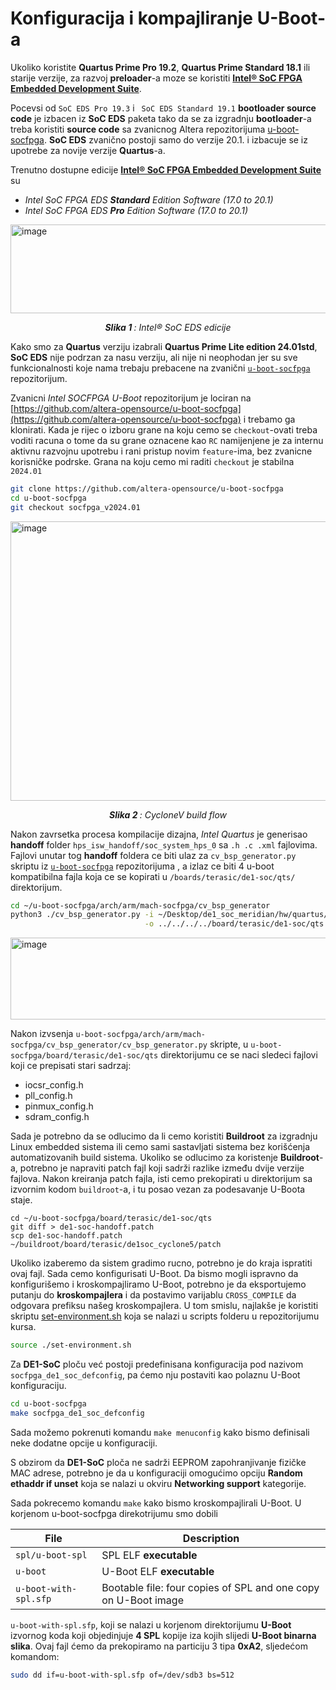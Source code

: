 # Konfiguracija i kompajliranje U-Boot-a

Ukoliko koristite **Quartus Prime Pro 19.2**, **Quartus Prime Standard 18.1** ili starije verzije, za razvoj 
**preloader**-a moze se koristiti [**Intel® SoC FPGA Embedded Development Suite**](https://www.intel.com/content/www/us/en/collections/products/fpga/software/downloads.html?edition=standard&platform=linux&download_manager=direct&f:os-rdc=%5BLinux*%5D).</br>

Pocevsi od `SoC EDS Pro 19.3` i ` SoC EDS Standard 19.1` **bootloader source code** je izbacen iz **SoC EDS** paketa 
tako da se za izgradnju **bootloader**-a treba koristiti **source code** sa zvanicnog Altera repozitorijuma [u-boot-socfpga](https://github.com/altera-opensource/u-boot-socfpga).
**SoC EDS** zvanično postoji samo do verzije 20.1. i izbacuje se iz upotrebe za novije verzije **Quartus**-a.</br>

Trenutno dostupne edicije [**Intel® SoC FPGA Embedded Development Suite**](https://www.intel.com/content/www/us/en/collections/products/fpga/software/downloads.html?edition=standard&platform=linux&download_manager=direct&f:os-rdc=%5BLinux*%5D) su
- *Intel SoC FPGA EDS **Standard** Edition Software (17.0 to 20.1)*
- *Intel SoC FPGA EDS **Pro** Edition Software (17.0 to 20.1)*</br>

<img width="1443" height="142" alt="image" src="https://github.com/user-attachments/assets/ab8b8ba4-e217-4ad0-acc7-7e805ff6fe48" /></br>
<p align="center"><i><b>Slika 1 </b>: Intel® SoC EDS edicije </i></p>

Kako smo za **Quartus** verziju izabrali **Quartus Prime Lite edition 24.01std**, **SoC EDS** nije podrzan za nasu verziju, ali nije ni neophodan jer su sve funkcionalnosti koje nama trebaju prebacene na zvanični [`u-boot-socfpga`](https://github.com/altera-opensource/u-boot-socfpga) repozitorijum.


Zvanicni *Intel SOCFPGA U-Boot* repozitorijum je lociran na [https://github.com/altera-opensource/u-boot-socfpga](https://github.com/altera-opensource/u-boot-socfpga) i trebamo ga klonirati. Kada je rijec o izboru grane na koju cemo se `checkout`-ovati treba voditi racuna o tome da su grane oznacene kao `RC` namijenjene je za internu aktivnu razvojnu upotrebu i rani pristup novim `feature`-ima, bez zvanicne korisničke podrske.
Grana na koju cemo mi raditi `checkout` je stabilna `2024.01`
```bash
git clone https://github.com/altera-opensource/u-boot-socfpga
cd u-boot-socfpga
git checkout socfpga_v2024.01
```
<p>
  <img width="848" height="447" alt="image" src="https://github.com/user-attachments/assets/1ee794ea-dc1b-435a-ae42-b7ed8878fccf">
</p>
<p align="center"><i><b>Slika 2 </b>: CycloneV build flow </i></p>

Nakon zavrsetka procesa kompilacije dizajna, *Intel Quartus* je generisao **handoff** folder `hps_isw_handoff/soc_system_hps_0`
sa `.h .c .xml` fajlovima. Fajlovi unutar tog **handoff** foldera ce biti ulaz za `cv_bsp_generator.py` skriptu iz [`u-boot-socfpga`](https://github.com/altera-opensource/u-boot-socfpga) repozitorijuma , a izlaz ce biti 4 u-boot kompatibilna fajla koja ce se kopirati u `/boards/terasic/de1-soc/qts/` direktorijum.
```bash
cd ~/u-boot-socfpga/arch/arm/mach-socfpga/cv_bsp_generator
python3 ./cv_bsp_generator.py -i ~/Desktop/de1_soc_meridian/hw/quartus/hps_isw_handoff/soc_system_hps_0 \
                              -o ../../../../board/terasic/de1-soc/qts
```
<img width="1627" height="131" alt="image" src="https://github.com/user-attachments/assets/596a118d-957a-4533-a134-a045aa77bba6" />

Nakon izvsenja `u-boot-socfpga/arch/arm/mach-socfpga/cv_bsp_generator/cv_bsp_generator.py` skripte, u 
`u-boot-socfpga/board/terasic/de1-soc/qts` direktorijumu ce se naci sledeci fajlovi koji ce prepisati stari sadrzaj:
- iocsr_config.h
- pll_config.h
- pinmux_config.h
- sdram_config.h

Sada je potrebno da se odlucimo da li cemo koristiti **Buildroot** za izgradnju Linux embedded sistema ili cemo sami sastavljati
sistema bez korišćenja automatizovanih build sistema. 
Ukoliko se odlucimo za koristenje **Buildroot**-a, potrebno je napraviti patch fajl koji sadrži razlike između dvije verzije fajlova.
Nakon kreiranja patch fajla, isti cemo prekopirati u direktorijum sa izvornim kodom `buildroot`-a, i tu posao vezan za podesavanje U-Boota staje. 
```
cd ~/u-boot-socfpga/board/terasic/de1-soc/qts
git diff > de1-soc-handoff.patch
scp de1-soc-handoff.patch ~/buildroot/board/terasic/de1soc_cyclone5/patch
```

Ukoliko izaberemo da sistem gradimo rucno, potrebno je do kraja ispratiti ovaj fajl.
Sada cemo konfigurisati U-Boot. Da bismo mogli ispravno da konfigurišemo i kroskompajliramo U-Boot, 
potrebno je da eksportujemo putanju do **kroskompajlera** i da postavimo varijablu `CROSS_COMPILE` da 
odgovara prefiksu našeg kroskompajlera. U tom smislu, najlakše je koristiti skriptu 
[set-environment.sh](../scripts/set-environment.sh) koja se nalazi u scripts folderu u repozitorijumu kursa.
```bash
source ./set-environment.sh
```

Za **DE1-SoC** ploču već postoji predefinisana konfiguracija pod nazivom `socfpga_de1_soc_defconfig`,
pa ćemo nju postaviti kao polaznu U-Boot konfiguraciju.
```bash
cd u-boot-socfpga
make socfpga_de1_soc_defconfig
```
Sada možemo pokrenuti komandu `make menuconfig` kako bismo definisali neke dodatne opcije u konfiguraciji.

S obzirom da **DE1-SoC** ploča ne sadrži EEPROM zapohranjivanje fizičke MAC adrese, potrebno je da u konfiguraciji omogućimo opciju **Random ethaddr if unset** koja se nalazi u okviru **Networking support** kategorije.

Sada pokrecemo komandu `make` kako bismo kroskompajlirali U-Boot. U korjenom u-boot-socfpga direkotrijumu smo dobili 

|         File            |                      Description                             |
|-------------------------|--------------------------------------------------------------|
| `spl/u-boot-spl`	      | SPL ELF **executable** | 
| `u-boot`	              | U-Boot ELF **executable**| 
| `u-boot-with-spl.sfp`	  | Bootable file: four copies of SPL and one copy on U-Boot image| 

`u-boot-with-spl.sfp`, koji se nalazi u korjenom direktorijumu **U-Boot** izvornog koda koji 
objedinjuje **4 SPL** kopije iza kojih slijedi **U-Boot binarna slika**. Ovaj fajl ćemo 
da prekopiramo na particiju 3 tipa **0xA2**, sljedećom komandom:
```bash
sudo dd if=u-boot-with-spl.sfp of=/dev/sdb3 bs=512
```






